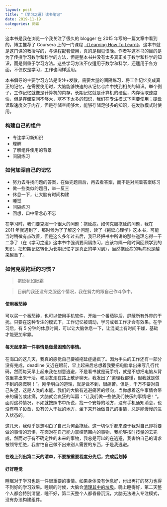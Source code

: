 ```yaml
---
layout: post
title: "《学习之道》读书笔记"
date: 2019-11-19
categories: 阅读
---
```


这本书是我在浏览一个我关注了很久的 blogger 在 2015 年写的一篇文章中看到的，博主推荐了 Coursera 上的一门课程 [《Learning How To Learn》](https://www.coursera.org/learn/learning-how-to-learn/)，这本书就是这门课的教授写的，与课程配套使用，真的是相见恨晚。作者写这本书的目的是为了传授学习数学和科学的方法，但是整本书并没有太多真正关于数学和科学的知识，而是侧重于学习方法。这些学习方法不仅适用于数学和科学，还适用于各方面，不仅仅是学习，工作也同样适用。

本书倡导的主要学习方法是专注+发散，需要大量的间隔练习，将工作记忆变成真正的记忆，在需要使用时，大脑能够快速的从记忆仓库中找到相关的知识。举个例子，工作记忆就像是计算机的内存，长期记忆就是计算机的硬盘，内存读取速度快，但是存储空间不够大，塞不下太多的知识，我们在专注模式下需要使用；硬盘读取速度次于内存，但是存储空间够大，能够存储足够多的知识，在发散模式时使用。

### 构建自己的组件

- 专注学习新知识
- 理解
- 了解组件使用的背景
- 间隔练习

### 如何加深自己的记忆

- 努力去寻找问题的答案，在做完题目后，再去看答案，而不是对照着答案练习
- 做一些类似的题目，举一反三
- 休息一下，让大脑有时间构建
- 睡觉
- 间隔练习
- 回想，口中常念心不忘

在学习时，我们要克服一个很大的问题：拖延症。如何克服拖延的问题，我在 2011 年就遇到了，那时候为了了解这个问题，读了《拖延心理学》这本书，可能当时稍微有点改善，但是这么多年过去后，我已经把书中所讲的那些道理忘得一干二净了（在《学习之道》这本书中强调要间隔练习，应该每隔一段时间回顾学到的知识，把短期记忆转化为长期记忆才是真正的学习到），当然拖延症的毛病也是越来越重了。

### 如何克服拖延的习惯？

> 拖延犹如砒霜

> 目前的我还没有克服这个情况，我在努力的跟自己作斗争中。

#### 使用番茄钟

可以买一个番茄钟，也可以使用手机软件，开始一个番茄钟后，屏蔽所有外界的干扰。只要在这种专注的模式下，工作记忆被调动，学习或者工作才会有效果。在学习后，有 5 分钟的休息时间，可以让大脑休息一下，让混凝土有时间干燥，基础才能更加牢靠。

#### 每天起来第一件事情是做最困难的事情。

在海口的这几天，我真的感觉自己要被拖延症逼疯了。因为手头的工作还有一部分没有完成，deadline 又近在眼前，早上起来后总想着我要把电脑拿出来写几行代码，然而每天早上起来我在刻意逃避，不是看书就是玩手机，就是不想把电脑从背包里拿出来干活。和朋友走在路上散步聊天，我发出了“道理我都懂，但我就是做不到的感慨啊！”。刚学明白的道理，就是做不到，很痛苦。但是，千万不要对自己失望，这是人类的本能。我们的大脑有逃避痛苦的倾向，当你想着这件事情会带来的痛苦或疼痛，大脑就会疯狂的叫嚣：“让我们做一些使我们快乐的事情吧！”。面对这种情况，不如就按照书中所说，找一个安静的地方，没有手机通知消息，也没有电子设备，没有旁人干扰的地方，坐下来开始做自己的事情，总是能慢慢的进入状态的。

这几天，我似乎是想明白了自己为何会拖延。这一切似乎都来源于我对自己即将要做的事情的恐惧，在面对在自己能力掌控范围内的事物，我能够按时按量的去完成，然而对于有不确定性的未来的事物，我总是可以的在逃避，我害怕自己的请求被领导拒绝，我害怕自己做不出来别人需要的东西，于是我逃避。

#### 在晚上列出第二天的清单，不要按重要程度分先后，完成后划掉

#### 好好睡觉

睡眠对于学习也是一件很重要的事情。如果身体没有休息好，付出再打的努力也得不到好的学习效果。睡眠的时候，大脑会[清理其中的垃圾](https://www.nytimes.com/2014/01/12/opinion/sunday/goodnight-sleep-clean.html?_r=0)。晚上睡得好，第二天整个人都会特别清醒，睡不好，第二天整个人都昏昏沉沉，大脑无法进入专注模式，没有办法构建组件。
